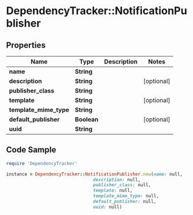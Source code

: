 # DependencyTracker::NotificationPublisher

## Properties

Name | Type | Description | Notes
------------ | ------------- | ------------- | -------------
**name** | **String** |  | 
**description** | **String** |  | [optional] 
**publisher_class** | **String** |  | 
**template** | **String** |  | [optional] 
**template_mime_type** | **String** |  | 
**default_publisher** | **Boolean** |  | [optional] 
**uuid** | **String** |  | 

## Code Sample

```ruby
require 'DependencyTracker'

instance = DependencyTracker::NotificationPublisher.new(name: null,
                                 description: null,
                                 publisher_class: null,
                                 template: null,
                                 template_mime_type: null,
                                 default_publisher: null,
                                 uuid: null)
```



